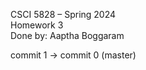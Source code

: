 CSCI 5828 – Spring 2024 <br>
Homework 3 <br>
Done by: Aaptha Boggaram <br>

commit 1 -> commit 0 (master) <br>
